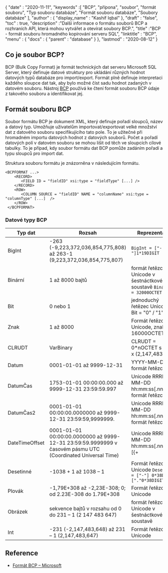 {
  "date" : "2020-11-11",
  "keywords" :[ "BCP", "přípona", "soubor", "formát souboru", "Typ souboru databáze", "Formát souboru databáze", "Soubory databáze" ],
  "author" : {
    "display_name" : "Kashif Iqbal"
},
  "draft" : "false",
  "toc" : true,
  "description" :"Další informace o formátu souborů BCP a rozhraních API, která mohou vytvářet a otevírat soubory BCP.",
  "title" :"BCP - formát souboru hromadného kopírování serveru SQL",
  "linktitle" : "BCP",
  "menu" : {
    "docs" : {
      "parent" : "database"
}
},
  "lastmod" : "2020-08-12"
}

## Co je soubor BCP?

BCP (Bulk Copy Format) je formát technických dat serveru Microsoft SQL Server, který definuje datové struktury pro ukládání různých hodnot datových typů databáze pro import/export. Formát plně definuje interpretaci každého sloupce dat tak, aby bylo možné číst sadu hodnot zadaných v datovém souboru. Nástroj [BCP](https://learn.microsoft.com/en-us/previous-versions/sql/sql-server-2008-r2/ms162802(v=sql.105)) používá ke čtení formát souboru BCP údaje z takového souboru a identifikovat jej.


## Formát souboru BCP

Soubor formátu BCP je dokument XML, který definuje pořadí sloupců, název a datový typ. Umožňuje uživatelům importovat/exportovat velké množství dat z datového souboru specifikujícího tato pole. To je užitečné při hromadném importu datových hodnot z datových souborů. Počet a pořadí datových polí v datovém souboru se mohou lišit od těch ve sloupcích cílové tabulky. To je případ, kdy soubor formátu dat BCP pomůže zadáním pořadí a typu sloupců pro import dat.

Struktura souboru formátu je znázorněna v následujícím formátu.

```
<BCPFORMAT ...>
    <RECORD>
       <FIELD ID = "fieldID" xsi:type = "fieldType" [...] />
    </RECORD>
    <ROW>
       <COLUMN SOURCE = "fieldID" NAME = "columnName" xsi:type = "columnType" [...]  />
    </ROW>
 </BCPFORMAT>
```

### Datové typy BCP

|Typ dat|Rozsah|Reprezentace|
---|---|---|
|BigInt|-263 (-9,223,372,036,854,775,808) až 263-1 (9,223,372,036,854,775,807)|`BigInt = ["-"]1*19DIGIT`|
|Binární|1 až 8000 bajtů|formát řetězce Unicode v šestnáctkové soustavě `Binární = 32000OCTET`|
|Bit|0 nebo 1|jednoduchý řetězec Unicode Bit = "0" / "1"|
|Znak|1 až 8000|Formát řetězce Unicode, znak = 16000OCTET|
|CLRUDT|VarBinary|CLRUDT = 0*nOCTET s n = 4 x (2,147,483,647)|
|Datum|0001-01-01 až 9999-12-31|YYYY-MM-DD formát řetězce|
|DatumČas|1753-01-01 00:00:00.000 až 9999-12-31 23:59:59.997| Unicode RRRR-MM-DD hh:mm:ss[.nnn] formát řetězce|
|DatumČas2|0001-01-01 00:00:00.0000000 až 9999-12-31 23:59:59,9999999.| Unicode RRRR-MM-DD hh:mm:ss[.nnnnnn] formát řetězce|
|DateTimeOffset|0001-01-01 00:00:00.0000000 až 9999-12-31 23:59:59.9999999 v časovém pásmu UTC (Coordinated Universal Time)| Unicode RRRR-MM-DD hh:mm:ss[.nnnnnn] [{+|-}hh:mm] formát řetězce|
|Desetinné|-1038 + 1 až 1038 – 1|Formát řetězce Unicode `Desetinné = ["-"] 0*38DIGIT ["."0*38DIGIT]`|
|Plovák|-1,79E+308 až -2,23E-308; 0; od 2.23E-308 do 1.79E+308|Formát řetězce Unicode|
|Obrázek|sekvence bajtů v rozsahu od 0 do 231 – 1 (2 147 483 647)|formát řetězce Unicode v šestnáctkové soustavě|
|Int|-231 (-2,147,483,648) až 231 – 1 (2,147,483,647)|Formát řetězce Unicode|

## Reference

* [Formát BCP – Microsoft](https://learn.microsoft.com/en-us/openspecs/sql_data_portability/ms-bcp/54965c4d-34c7-400d-b970-1007984315a5)

